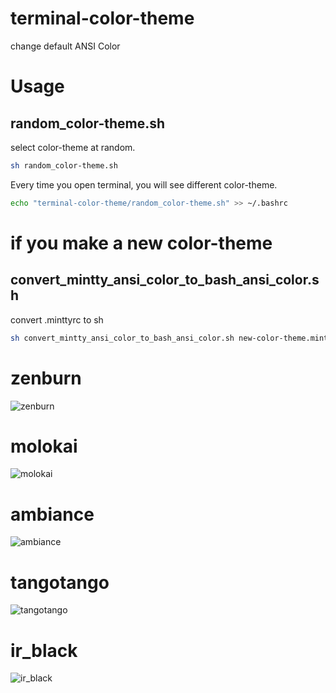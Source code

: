 terminal-color-theme
====================

change default ANSI Color 

# Usage
## random_color-theme.sh
select color-theme at random. 
```sh
sh random_color-theme.sh
```

Every time you open terminal, you will see different color-theme.
```sh
echo "terminal-color-theme/random_color-theme.sh" >> ~/.bashrc
```


# if you make a new color-theme
## convert_mintty_ansi_color_to_bash_ansi_color.sh
convert .minttyrc to sh
```sh
sh convert_mintty_ansi_color_to_bash_ansi_color.sh new-color-theme.minttyrc new-color-theme.sh
```

# zenburn
![zenburn](http://cdn-ak.f.st-hatena.com/images/fotolife/s/sona-zip/20121028/20121028222104_original.png)

# molokai
![molokai](http://cdn-ak.f.st-hatena.com/images/fotolife/s/sona-zip/20130622/20130622184012_original.png)

# ambiance
![ambiance](http://cdn-ak.f.st-hatena.com/images/fotolife/s/sona-zip/20130622/20130622184010_original.png)

# tangotango
![tangotango](http://cdn-ak.f.st-hatena.com/images/fotolife/s/sona-zip/20130622/20130622184013_original.png)

# ir_black
![ir_black](http://cdn-ak.f.st-hatena.com/images/fotolife/s/sona-zip/20130622/20130622184011_original.png)

